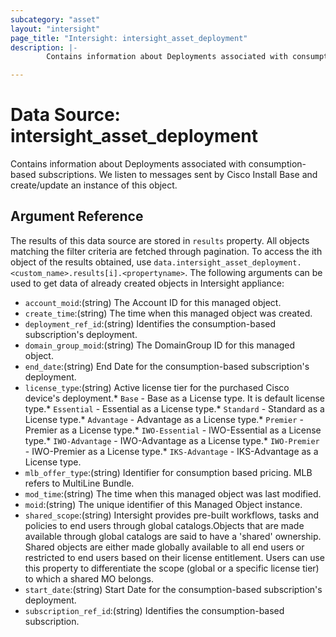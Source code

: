 ```yaml
---
subcategory: "asset"
layout: "intersight"
page_title: "Intersight: intersight_asset_deployment"
description: |-
        Contains information about Deployments associated with consumption-based subscriptions. We listen to messages sent by Cisco Install Base and create/update an instance of this object.

---
```


# Data Source: intersight_asset_deployment
Contains information about Deployments associated with consumption-based subscriptions. We listen to messages sent by Cisco Install Base and create/update an instance of this object.
## Argument Reference
The results of this data source are stored in `results` property.
All objects matching the filter criteria are fetched through pagination.
To access the ith object of the results obtained, use `data.intersight_asset_deployment.<custom_name>.results[i].<propertyname>`.
The following arguments can be used to get data of already created objects in Intersight appliance:
* `account_moid`:(string) The Account ID for this managed object. 
* `create_time`:(string) The time when this managed object was created. 
* `deployment_ref_id`:(string) Identifies the consumption-based subscription's deployment. 
* `domain_group_moid`:(string) The DomainGroup ID for this managed object. 
* `end_date`:(string) End Date for the consumption-based subscription's deployment. 
* `license_type`:(string) Active license tier for the purchased Cisco device's deployment.* `Base` - Base as a License type. It is default license type.* `Essential` - Essential as a License type.* `Standard` - Standard as a License type.* `Advantage` - Advantage as a License type.* `Premier` - Premier as a License type.* `IWO-Essential` - IWO-Essential as a License type.* `IWO-Advantage` - IWO-Advantage as a License type.* `IWO-Premier` - IWO-Premier as a License type.* `IKS-Advantage` - IKS-Advantage as a License type. 
* `mlb_offer_type`:(string) Identifier for consumption based pricing. MLB refers to MultiLine Bundle. 
* `mod_time`:(string) The time when this managed object was last modified. 
* `moid`:(string) The unique identifier of this Managed Object instance. 
* `shared_scope`:(string) Intersight provides pre-built workflows, tasks and policies to end users through global catalogs.Objects that are made available through global catalogs are said to have a 'shared' ownership. Shared objects are either made globally available to all end users or restricted to end users based on their license entitlement. Users can use this property to differentiate the scope (global or a specific license tier) to which a shared MO belongs. 
* `start_date`:(string) Start Date for the consumption-based subscription's deployment. 
* `subscription_ref_id`:(string) Identifies the consumption-based subscription. 
 
